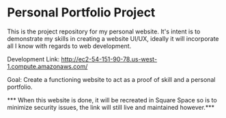 # Personal Portfolio Project

This is the project repository for my personal website. It's intent is to demonstrate my skills in creating a website UI/UX, ideally it will incorporate all I know with regards to 
web development. 

Development Link: http://ec2-54-151-90-78.us-west-1.compute.amazonaws.com/

Goal: Create a functioning website to act as a proof of skill and a personal portfolio.

*** When this website is done, it will be recreated in Square Space so is to minimize security issues, the link will still live and maintained however.***
